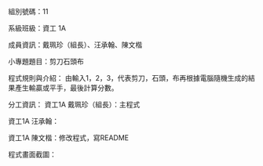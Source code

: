 組別號碼：11

系級班級：資工 1A 

成員資訊：戴珮珍（組長）、汪承翰、陳文楷

小專題題目：剪刀石頭布

程式規則與介紹：
由輸入1，2，3，代表剪刀，石頭，布再根據電腦隨機生成的結果產生輸贏或平手，最後計算分數。



分工資訊：
資工1A 戴珮珍（組長）：主程式

資工1A 汪承翰：

資工1A 陳文楷：修改程式，寫README

程式畫面截圖：

